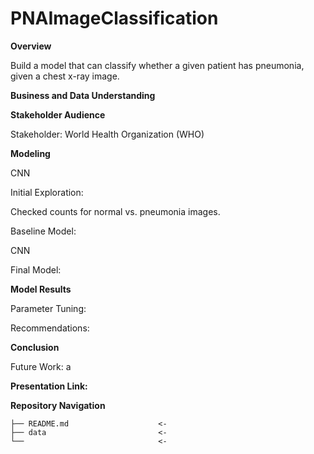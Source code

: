 # PNAImageClassification

**Overview**

Build a model that can classify whether a given patient has pneumonia, given a chest x-ray image.
 

**Business and Data Understanding**



**Stakeholder Audience**

Stakeholder: World Health Organization (WHO) 

**Modeling**

CNN

Initial Exploration: 

Checked counts for normal vs. pneumonia images. 

Baseline Model: 

CNN

Final Model: 

**Model Results**

Parameter Tuning: 

Recommendations: 

**Conclusion**


Future Work: 
a

**Presentation Link:** 

**Repository Navigation**

```
├── README.md                    <- 
├── data                         <- 
└──                              <- 
```
